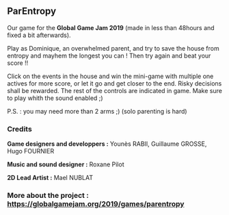 ## ParEntropy

Our game for the **Global Game Jam 2019** (made in less than 48hours and fixed a bit afterwards).


Play as Dominique, an overwhelmed parent, and try to save the house from entropy and mayhem the longest you can ! Then try again and beat your score !!

Click on the events in the house and win the mini-game with multiple one actives for more score, or let it go and get closer to the end. Risky decisions shall be rewarded. 
The rest of the controls are indicated in game. Make sure to play whith the sound enabled ;)

P.S. : you may need more than 2 arms ;) (solo parenting is hard)




### Credits

**Game designers and developpers :** Younès RABII, Guillaume GROSSE, Hugo FOURNIER

**Music and sound designer :** Roxane Pilot

**2D Lead Artist :** Mael NUBLAT

### More about the project : https://globalgamejam.org/2019/games/parentropy
